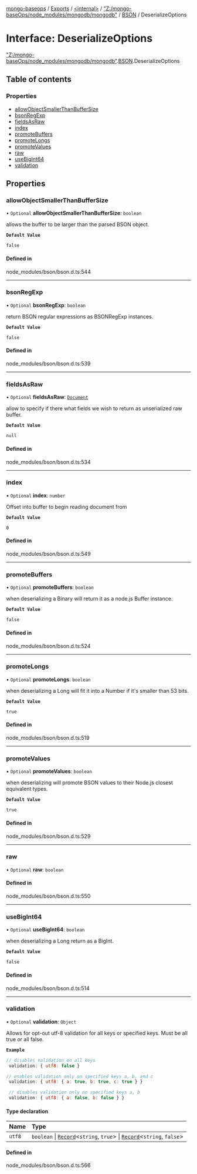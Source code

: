 [mongo-baseops](../README.md) / [Exports](../modules.md) / [\<internal\>](../modules/internal_.md) / ["Z:/mongo-baseOps/node\_modules/mongodb/mongodb"](../modules/internal_._Z__mongo_baseOps_node_modules_mongodb_mongodb_.md) / [BSON](../modules/internal_._Z__mongo_baseOps_node_modules_mongodb_mongodb_.BSON.md) / DeserializeOptions

# Interface: DeserializeOptions

["Z:/mongo-baseOps/node\_modules/mongodb/mongodb"](../modules/internal_._Z__mongo_baseOps_node_modules_mongodb_mongodb_.md).[BSON](../modules/internal_._Z__mongo_baseOps_node_modules_mongodb_mongodb_.BSON.md).DeserializeOptions

## Table of contents

### Properties

- [allowObjectSmallerThanBufferSize](internal_._Z__mongo_baseOps_node_modules_mongodb_mongodb_.BSON.DeserializeOptions.md#allowobjectsmallerthanbuffersize)
- [bsonRegExp](internal_._Z__mongo_baseOps_node_modules_mongodb_mongodb_.BSON.DeserializeOptions.md#bsonregexp)
- [fieldsAsRaw](internal_._Z__mongo_baseOps_node_modules_mongodb_mongodb_.BSON.DeserializeOptions.md#fieldsasraw)
- [index](internal_._Z__mongo_baseOps_node_modules_mongodb_mongodb_.BSON.DeserializeOptions.md#index)
- [promoteBuffers](internal_._Z__mongo_baseOps_node_modules_mongodb_mongodb_.BSON.DeserializeOptions.md#promotebuffers)
- [promoteLongs](internal_._Z__mongo_baseOps_node_modules_mongodb_mongodb_.BSON.DeserializeOptions.md#promotelongs)
- [promoteValues](internal_._Z__mongo_baseOps_node_modules_mongodb_mongodb_.BSON.DeserializeOptions.md#promotevalues)
- [raw](internal_._Z__mongo_baseOps_node_modules_mongodb_mongodb_.BSON.DeserializeOptions.md#raw)
- [useBigInt64](internal_._Z__mongo_baseOps_node_modules_mongodb_mongodb_.BSON.DeserializeOptions.md#usebigint64)
- [validation](internal_._Z__mongo_baseOps_node_modules_mongodb_mongodb_.BSON.DeserializeOptions.md#validation)

## Properties

### allowObjectSmallerThanBufferSize

• `Optional` **allowObjectSmallerThanBufferSize**: `boolean`

allows the buffer to be larger than the parsed BSON object.

**`Default Value`**

`false`

#### Defined in

node_modules/bson/bson.d.ts:544

___

### bsonRegExp

• `Optional` **bsonRegExp**: `boolean`

return BSON regular expressions as BSONRegExp instances.

**`Default Value`**

`false`

#### Defined in

node_modules/bson/bson.d.ts:539

___

### fieldsAsRaw

• `Optional` **fieldsAsRaw**: [`Document`](internal_._Z__mongo_baseOps_node_modules_mongodb_mongodb_.BSON.Document.md)

allow to specify if there what fields we wish to return as unserialized raw buffer.

**`Default Value`**

`null`

#### Defined in

node_modules/bson/bson.d.ts:534

___

### index

• `Optional` **index**: `number`

Offset into buffer to begin reading document from

**`Default Value`**

`0`

#### Defined in

node_modules/bson/bson.d.ts:549

___

### promoteBuffers

• `Optional` **promoteBuffers**: `boolean`

when deserializing a Binary will return it as a node.js Buffer instance.

**`Default Value`**

`false`

#### Defined in

node_modules/bson/bson.d.ts:524

___

### promoteLongs

• `Optional` **promoteLongs**: `boolean`

when deserializing a Long will fit it into a Number if it's smaller than 53 bits.

**`Default Value`**

`true`

#### Defined in

node_modules/bson/bson.d.ts:519

___

### promoteValues

• `Optional` **promoteValues**: `boolean`

when deserializing will promote BSON values to their Node.js closest equivalent types.

**`Default Value`**

`true`

#### Defined in

node_modules/bson/bson.d.ts:529

___

### raw

• `Optional` **raw**: `boolean`

#### Defined in

node_modules/bson/bson.d.ts:550

___

### useBigInt64

• `Optional` **useBigInt64**: `boolean`

when deserializing a Long return as a BigInt.

**`Default Value`**

`false`

#### Defined in

node_modules/bson/bson.d.ts:514

___

### validation

• `Optional` **validation**: `Object`

Allows for opt-out utf-8 validation for all keys or
specified keys. Must be all true or all false.

**`Example`**

```js
// disables validation on all keys
 validation: { utf8: false }

// enables validation only on specified keys a, b, and c
 validation: { utf8: { a: true, b: true, c: true } }

 // disables validation only on specified keys a, b
 validation: { utf8: { a: false, b: false } }
```

#### Type declaration

| Name | Type |
| :------ | :------ |
| `utf8` | `boolean` \| [`Record`](../modules/internal_.md#record)\<`string`, ``true``\> \| [`Record`](../modules/internal_.md#record)\<`string`, ``false``\> |

#### Defined in

node_modules/bson/bson.d.ts:566
